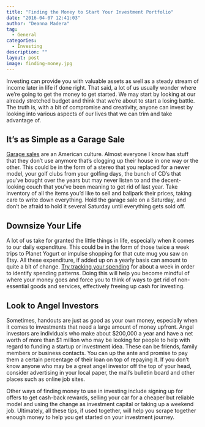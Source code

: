 ```yaml
---
title: "Finding the Money to Start Your Investment Portfolio"
date: "2016-04-07 12:41:03"
author: "Deanna Madera"
tag:
  - General
categories:
  - Investing
description: ""
layout: post
image: finding-money.jpg
---
```


Investing can provide you with valuable assets as well as a steady stream of income later in life if done right. That said, a lot of us usually wonder where we’re going to get the money to get started. We may start by looking at our already stretched budget and think that we’re about to start a losing battle. The truth is, with a bit of compromise and creativity, anyone can invest by looking into various aspects of our lives that we can trim and take advantage of.

## It’s as Simple as a Garage Sale

[Garage sales](https://moneysavingmom.com/2010/04/having-a-successful-garage-sale.html) are an American culture. Almost everyone I know has stuff that they don’t use anymore that’s clogging up their house in one way or the other. This could be in the form of a stereo that you replaced for a newer model, your golf clubs from your golfing days, the bunch of CD’s that you’ve bought over the years but may never listen to and the decent-looking couch that you’ve been meaning to get rid of last year. Take inventory of all the items you’d like to sell and ballpark their prices, taking care to write down everything. Hold the garage sale on a Saturday, and don’t be afraid to hold it several Saturday until everything gets sold off.

## Downsize Your Life

A lot of us take for granted the little things in life, especially when it comes to our daily expenditure. This could be in the form of those twice a week trips to Planet Yogurt or impulse shopping for that cute mug you saw on Etsy. All these expenditure, if added up on a yearly basis can amount to quite a bit of change. [Try tracking your spending](https://www.getrichslowly.org/blog/2014/04/24/how-to-track-your-spending-and-why-you-should/) for about a week in order to identify spending patterns. Doing this will help you become mindful of where your money goes and force you to think of ways to get rid of non-essential goods and services, effectively freeing up cash for investing.

## Look to Angel Investors

Sometimes, handouts are just as good as your own money, especially when it comes to investments that need a large amount of money upfront. Angel investors are individuals who make about $200,000 a year and have a net worth of more than $1 million who may be looking for people to help with regard to funding a startup or investment idea. These can be friends, family members or business contacts. You can up the ante and promise to pay them a certain percentage of their loan on top of repaying it. If you don’t know anyone who may be a great angel investor off the top of your head, consider advertising in your local paper, the mall’s bulletin board and other places such as online job sites.

Other ways of finding money to use in investing include signing up for offers to get cash-back rewards, selling your car for a cheaper but reliable model and using the change as investment capital or taking up a weekend job. Ultimately, all these tips, if used together, will help you scrape together enough money to help you get started on your investment journey.
